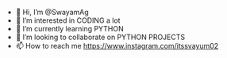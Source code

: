 - 👋 Hi, I’m @SwayamAg
- 👀 I’m interested in CODING a lot
- 🌱 I’m currently learning PYTHON 
- 💞️ I’m looking to collaborate on PYTHON PROJECTS
- 📫 How to reach me https://www.instagram.com/itssvayum02

<!---
SwayamAg/SwayamAg is a ✨ special ✨ repository because its `README.md` (this file) appears on your GitHub profile.
You can click the Preview link to take a look at your changes.
--->
